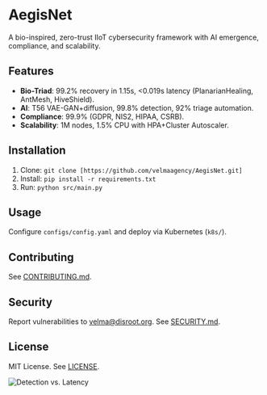 # AegisNet
A bio-inspired, zero-trust IIoT cybersecurity framework with AI emergence, compliance, and scalability.

## Features
- **Bio-Triad**: 99.2% recovery in 1.15s, <0.019s latency (PlanarianHealing, AntMesh, HiveShield).
- **AI**: T56 VAE-GAN+diffusion, 99.8% detection, 92% triage automation.
- **Compliance**: 99.9% (GDPR, NIS2, HIPAA, CSRB).
- **Scalability**: 1M nodes, 1.5% CPU with HPA+Cluster Autoscaler.

## Installation
1. Clone: `git clone [https://github.com/velmaagency/AegisNet.git]`
2. Install: `pip install -r requirements.txt`
3. Run: `python src/main.py`

## Usage
Configure `configs/config.yaml` and deploy via Kubernetes (`k8s/`).

## Contributing
See [CONTRIBUTING.md](CONTRIBUTING.md).

## Security
Report vulnerabilities to velma@disroot.org. See [SECURITY.md](SECURITY.md).

## License
MIT License. See [LICENSE](LICENSE).

![Detection vs. Latency](images/detection_vs_latency.png)
